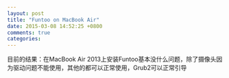 ```yaml
---
layout: post
title: "Funtoo on MacBook Air"
date: 2015-03-08 14:52:25 +0800
comments: true
categories: 
---
```

目前的结果：在MacBook Air 2013上安装Funtoo基本没什么问题，除了摄像头因为驱动问题不能使用，其他的都可以正常使用，Grub2可以正常引导
